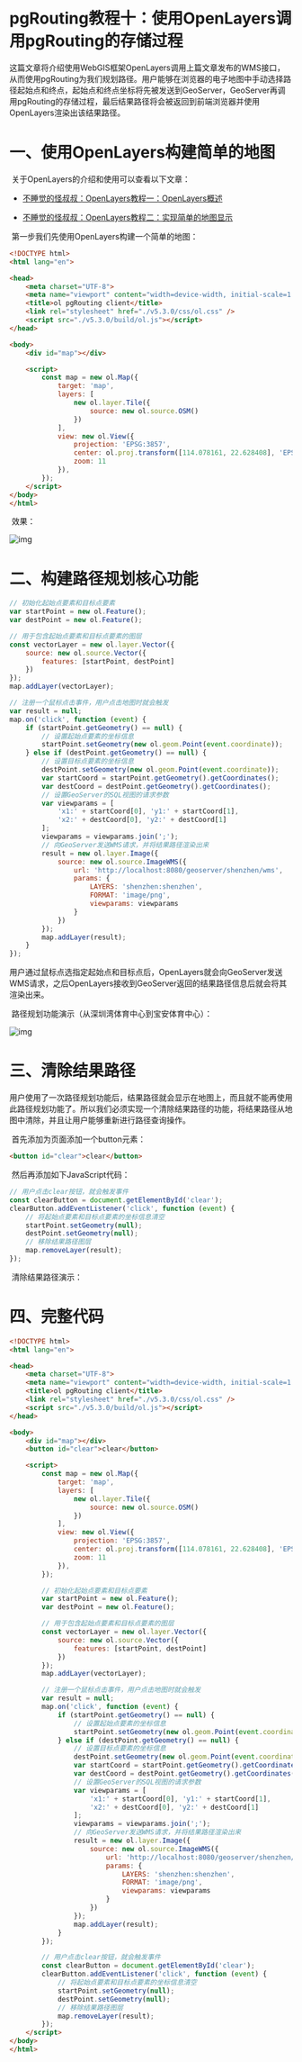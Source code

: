 # pgRouting教程十：使用OpenLayers调用pgRouting的存储过程

这篇文章将介绍使用WebGIS框架OpenLayers调用上篇文章发布的WMS接口，从而使用pgRouting为我们规划路径。用户能够在浏览器的电子地图中手动选择路径起始点和终点，起始点和终点坐标将先被发送到GeoServer，GeoServer再调用pgRouting的存储过程，最后结果路径将会被返回到前端浏览器并使用OpenLayers渲染出该结果路径。

# 一、使用OpenLayers构建简单的地图

​    关于OpenLayers的介绍和使用可以查看以下文章：

- [不睡觉的怪叔叔：OpenLayers教程一：OpenLayers概述](https://zhuanlan.zhihu.com/p/67549853)

- [不睡觉的怪叔叔：OpenLayers教程二：实现简单的地图显示](https://zhuanlan.zhihu.com/p/67672518)

​    第一步我们先使用OpenLayers构建一个简单的地图：

```html
<!DOCTYPE html>
<html lang="en">

<head>
    <meta charset="UTF-8">
    <meta name="viewport" content="width=device-width, initial-scale=1.0">
    <title>ol pgRouting client</title>
    <link rel="stylesheet" href="./v5.3.0/css/ol.css" />
    <script src="./v5.3.0/build/ol.js"></script>
</head>

<body>
    <div id="map"></div>

    <script>
        const map = new ol.Map({
            target: 'map',
            layers: [
                new ol.layer.Tile({
                    source: new ol.source.OSM()
                })
            ],
            view: new ol.View({
                projection: 'EPSG:3857',
                center: ol.proj.transform([114.078161, 22.628408], 'EPSG:4326', 'EPSG:3857'),
                zoom: 11
            }),
        });
    </script>
</body>
</html>
```

​    效果：

![img](https://pic3.zhimg.com/80/v2-1a82fad6102ed7f1189b0dd756822fae_720w.jpg)

# 二、构建路径规划核心功能

```js
// 初始化起始点要素和目标点要素
var startPoint = new ol.Feature();
var destPoint = new ol.Feature();

// 用于包含起始点要素和目标点要素的图层
const vectorLayer = new ol.layer.Vector({
    source: new ol.source.Vector({
        features: [startPoint, destPoint]
    })
});
map.addLayer(vectorLayer);

// 注册一个鼠标点击事件，用户点击地图时就会触发
var result = null;
map.on('click', function (event) {
    if (startPoint.getGeometry() == null) {
        // 设置起始点要素的坐标信息
        startPoint.setGeometry(new ol.geom.Point(event.coordinate));
    } else if (destPoint.getGeometry() == null) {
        // 设置目标点要素的坐标信息
        destPoint.setGeometry(new ol.geom.Point(event.coordinate));
        var startCoord = startPoint.getGeometry().getCoordinates();
        var destCoord = destPoint.getGeometry().getCoordinates();
        // 设置GeoServer的SQL视图的请求参数
        var viewparams = [
            'x1:' + startCoord[0], 'y1:' + startCoord[1],
            'x2:' + destCoord[0], 'y2:' + destCoord[1]
        ];
        viewparams = viewparams.join(';');
        // 向GeoServer发送WMS请求，并将结果路径渲染出来
        result = new ol.layer.Image({
            source: new ol.source.ImageWMS({
                url: 'http://localhost:8080/geoserver/shenzhen/wms',
                params: {
                    LAYERS: 'shenzhen:shenzhen',
                    FORMAT: 'image/png',
                    viewparams: viewparams
                }
            })
        });
        map.addLayer(result);
    }
});
```

​    用户通过鼠标点选指定起始点和目标点后，OpenLayers就会向GeoServer发送WMS请求，之后OpenLayers接收到GeoServer返回的结果路径信息后就会将其渲染出来。

​    路径规划功能演示（从深圳湾体育中心到宝安体育中心）：

![img](https://pic1.zhimg.com/v2-88e4b747134b264fba6c46b06a962ea8_b.jpg)



# 三、清除结果路径

   用户使用了一次路径规划功能后，结果路径就会显示在地图上，而且就不能再使用此路径规划功能了。所以我们必须实现一个清除结果路径的功能，将结果路径从地图中清除，并且让用户能够重新进行路径查询操作。

​    首先添加为页面添加一个button元素：

```html
<button id="clear">clear</button>
```

​    然后再添加如下JavaScript代码：

```js
// 用户点击clear按钮，就会触发事件
const clearButton = document.getElementById('clear');
clearButton.addEventListener('click', function (event) {
    // 将起始点要素和目标点要素的坐标信息清空
    startPoint.setGeometry(null);
    destPoint.setGeometry(null);
    // 移除结果路径图层
    map.removeLayer(result);
});
```

​    清除结果路径演示：



# 四、完整代码

```html
<!DOCTYPE html>
<html lang="en">

<head>
    <meta charset="UTF-8">
    <meta name="viewport" content="width=device-width, initial-scale=1.0">
    <title>ol pgRouting client</title>
    <link rel="stylesheet" href="./v5.3.0/css/ol.css" />
    <script src="./v5.3.0/build/ol.js"></script>
</head>

<body>
    <div id="map"></div>
    <button id="clear">clear</button>

    <script>
        const map = new ol.Map({
            target: 'map',
            layers: [
                new ol.layer.Tile({
                    source: new ol.source.OSM()
                })
            ],
            view: new ol.View({
                projection: 'EPSG:3857',
                center: ol.proj.transform([114.078161, 22.628408], 'EPSG:4326', 'EPSG:3857'),
                zoom: 11
            }),
        });

        // 初始化起始点要素和目标点要素
        var startPoint = new ol.Feature();
        var destPoint = new ol.Feature();

        // 用于包含起始点要素和目标点要素的图层
        const vectorLayer = new ol.layer.Vector({
            source: new ol.source.Vector({
                features: [startPoint, destPoint]
            })
        });
        map.addLayer(vectorLayer);

        // 注册一个鼠标点击事件，用户点击地图时就会触发
        var result = null;
        map.on('click', function (event) {
            if (startPoint.getGeometry() == null) {
                // 设置起始点要素的坐标信息
                startPoint.setGeometry(new ol.geom.Point(event.coordinate));
            } else if (destPoint.getGeometry() == null) {
                // 设置目标点要素的坐标信息
                destPoint.setGeometry(new ol.geom.Point(event.coordinate));
                var startCoord = startPoint.getGeometry().getCoordinates();
                var destCoord = destPoint.getGeometry().getCoordinates();
                // 设置GeoServer的SQL视图的请求参数
                var viewparams = [
                    'x1:' + startCoord[0], 'y1:' + startCoord[1],
                    'x2:' + destCoord[0], 'y2:' + destCoord[1]
                ];
                viewparams = viewparams.join(';');
                // 向GeoServer发送WMS请求，并将结果路径渲染出来
                result = new ol.layer.Image({
                    source: new ol.source.ImageWMS({
                        url: 'http://localhost:8080/geoserver/shenzhen/wms',
                        params: {
                            LAYERS: 'shenzhen:shenzhen',
                            FORMAT: 'image/png',
                            viewparams: viewparams
                        }
                    })
                });
                map.addLayer(result);
            }
        });

        // 用户点击clear按钮，就会触发事件
        const clearButton = document.getElementById('clear');
        clearButton.addEventListener('click', function (event) {
            // 将起始点要素和目标点要素的坐标信息清空
            startPoint.setGeometry(null);
            destPoint.setGeometry(null);
            // 移除结果路径图层
            map.removeLayer(result);
        });
    </script>
</body>
</html>
```